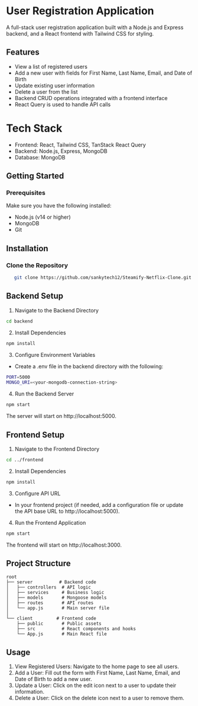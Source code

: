 # User Registration Application

A full-stack user registration application built with a Node.js and Express backend, and a React frontend with Tailwind CSS for styling.

## Features

- View a list of registered users
- Add a new user with fields for First Name, Last Name, Email, and Date of Birth
- Update existing user information
- Delete a user from the list
- Backend CRUD operations integrated with a frontend interface
- React Query is used to handle API calls

# Tech Stack

- Frontend: React, Tailwind CSS, TanStack React Query
- Backend: Node.js, Express, MongoDB
- Database: MongoDB

## Getting Started

### Prerequisites

Make sure you have the following installed:

- Node.js (v14 or higher)
- MongoDB
- Git

## Installation

### Clone the Repository

```bash
   git clone https://github.com/sankytech12/Steamify-Netflix-Clone.git
```

## Backend Setup

1. Navigate to the Backend Directory

```bash
cd backend
```

2. Install Dependencies

```bash
npm install
```

3. Configure Environment Variables

- Create a .env file in the backend directory with the following:

``` bash
PORT=5000
MONGO_URI=<your-mongodb-connection-string>
```

4. Run the Backend Server

``` bash
npm start
```

The server will start on http://localhost:5000.

## Frontend Setup

1. Navigate to the Frontend Directory

```bash
cd ../frontend
```

2. Install Dependencies

```bash
npm install
```

3. Configure API URL

- In your frontend project (if needed, add a configuration file or update the API base URL to http://localhost:5000).


4. Run the Frontend Application

```bash
npm start
```

The frontend will start on http://localhost:3000.

## Project Structure
```
root
├── server          # Backend code
│   ├── controllers  # API logic
│   ├── services     # Business logic
│   ├── models       # Mongoose models
│   ├── routes       # API routes
│   └── app.js       # Main server file
│
└── client         # Frontend code
    ├── public       # Public assets
    ├── src          # React components and hooks
    └── App.js       # Main React file
```
## Usage

1. View Registered Users: Navigate to the home page to see all users.
2. Add a User: Fill out the form with First Name, Last Name, Email, and Date of Birth to add a new user.
3. Update a User: Click on the edit icon next to a user to update their information.
4. Delete a User: Click on the delete icon next to a user to remove them.

